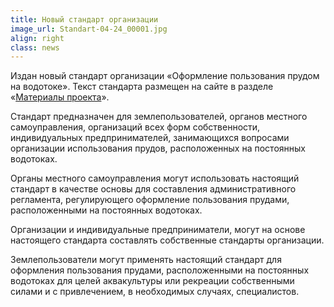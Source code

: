 ```yaml
---
title: Новый стандарт организации
image_url: Standart-04-24_00001.jpg    
align: right
class: news  
---
```


Издан новый стандарт организации «Оформление пользования прудом на водотоке». Текст стандарта размещен на сайте в разделе «[Материалы проекта](https://kadinfo.ru/materials/)».

Стандарт предназначен для землепользователей, органов местного самоуправления, организаций всех форм собственности, индивидуальных предпринимателей, занимающихся вопросами организации использования прудов, расположенных на постоянных водотоках. 

Органы местного самоуправления могут использовать настоящий стандарт в качестве основы для составления административного регламента, регулирующего оформление пользования прудами, расположенными на постоянных водотоках.

Организации и индивидуальные предприниматели, могут на основе настоящего стандарта составлять собственные стандарты организации. 

Землепользователи могут применять настоящий стандарт для оформления пользования прудами, расположенными на постоянных водотоках для целей аквакультуры или рекреации собственными силами и с привлечением, в необходимых случаях, специалистов.
